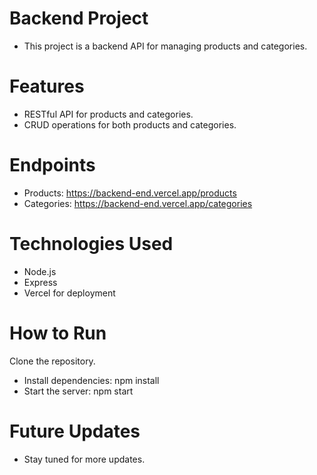 # Backend Project
- This project is a backend API for managing products and categories.

# Features
- RESTful API for products and categories.
- CRUD operations for both products and categories.

# Endpoints
- Products: https://backend-end.vercel.app/products
- Categories: https://backend-end.vercel.app/categories

# Technologies Used
- Node.js
- Express
- Vercel for deployment

# How to Run
Clone the repository.
- Install dependencies: npm install
- Start the server: npm start

# Future Updates
- Stay tuned for more updates.

